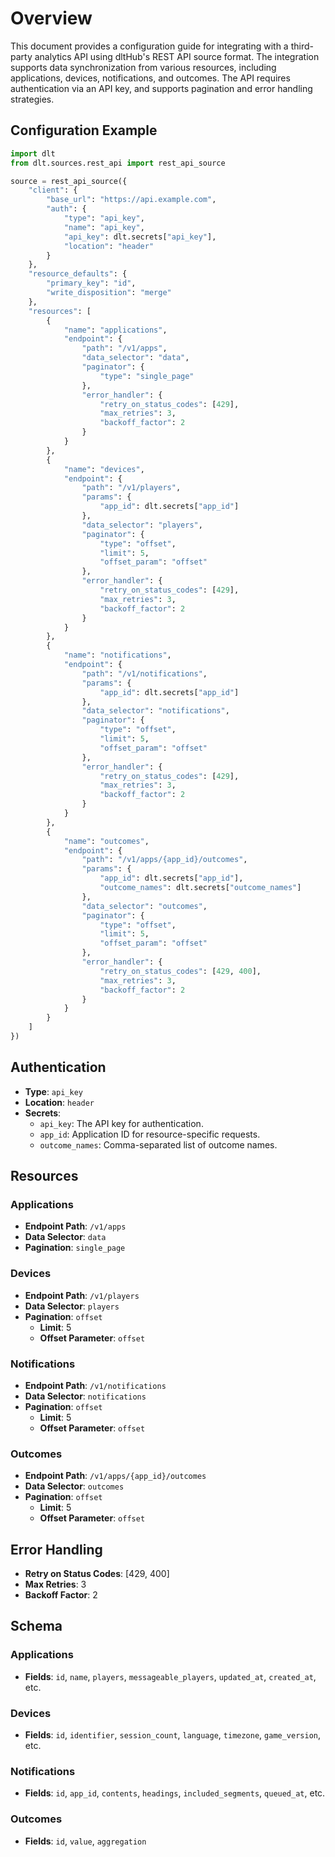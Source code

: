 # Overview

This document provides a configuration guide for integrating with a third-party analytics API using dltHub's REST API source format. The integration supports data synchronization from various resources, including applications, devices, notifications, and outcomes. The API requires authentication via an API key, and supports pagination and error handling strategies.

## Configuration Example

```python
import dlt
from dlt.sources.rest_api import rest_api_source

source = rest_api_source({
    "client": {
        "base_url": "https://api.example.com",
        "auth": {
            "type": "api_key",
            "name": "api_key",
            "api_key": dlt.secrets["api_key"],
            "location": "header"
        }
    },
    "resource_defaults": {
        "primary_key": "id",
        "write_disposition": "merge"
    },
    "resources": [
        {
            "name": "applications",
            "endpoint": {
                "path": "/v1/apps",
                "data_selector": "data",
                "paginator": {
                    "type": "single_page"
                },
                "error_handler": {
                    "retry_on_status_codes": [429],
                    "max_retries": 3,
                    "backoff_factor": 2
                }
            }
        },
        {
            "name": "devices",
            "endpoint": {
                "path": "/v1/players",
                "params": {
                    "app_id": dlt.secrets["app_id"]
                },
                "data_selector": "players",
                "paginator": {
                    "type": "offset",
                    "limit": 5,
                    "offset_param": "offset"
                },
                "error_handler": {
                    "retry_on_status_codes": [429],
                    "max_retries": 3,
                    "backoff_factor": 2
                }
            }
        },
        {
            "name": "notifications",
            "endpoint": {
                "path": "/v1/notifications",
                "params": {
                    "app_id": dlt.secrets["app_id"]
                },
                "data_selector": "notifications",
                "paginator": {
                    "type": "offset",
                    "limit": 5,
                    "offset_param": "offset"
                },
                "error_handler": {
                    "retry_on_status_codes": [429],
                    "max_retries": 3,
                    "backoff_factor": 2
                }
            }
        },
        {
            "name": "outcomes",
            "endpoint": {
                "path": "/v1/apps/{app_id}/outcomes",
                "params": {
                    "app_id": dlt.secrets["app_id"],
                    "outcome_names": dlt.secrets["outcome_names"]
                },
                "data_selector": "outcomes",
                "paginator": {
                    "type": "offset",
                    "limit": 5,
                    "offset_param": "offset"
                },
                "error_handler": {
                    "retry_on_status_codes": [429, 400],
                    "max_retries": 3,
                    "backoff_factor": 2
                }
            }
        }
    ]
})
```

## Authentication

- **Type**: `api_key`
- **Location**: `header`
- **Secrets**: 
  - `api_key`: The API key for authentication.
  - `app_id`: Application ID for resource-specific requests.
  - `outcome_names`: Comma-separated list of outcome names.

## Resources

### Applications
- **Endpoint Path**: `/v1/apps`
- **Data Selector**: `data`
- **Pagination**: `single_page`

### Devices
- **Endpoint Path**: `/v1/players`
- **Data Selector**: `players`
- **Pagination**: `offset`
  - **Limit**: 5
  - **Offset Parameter**: `offset`

### Notifications
- **Endpoint Path**: `/v1/notifications`
- **Data Selector**: `notifications`
- **Pagination**: `offset`
  - **Limit**: 5
  - **Offset Parameter**: `offset`

### Outcomes
- **Endpoint Path**: `/v1/apps/{app_id}/outcomes`
- **Data Selector**: `outcomes`
- **Pagination**: `offset`
  - **Limit**: 5
  - **Offset Parameter**: `offset`

## Error Handling

- **Retry on Status Codes**: [429, 400]
- **Max Retries**: 3
- **Backoff Factor**: 2

## Schema

### Applications
- **Fields**: `id`, `name`, `players`, `messageable_players`, `updated_at`, `created_at`, etc.

### Devices
- **Fields**: `id`, `identifier`, `session_count`, `language`, `timezone`, `game_version`, etc.

### Notifications
- **Fields**: `id`, `app_id`, `contents`, `headings`, `included_segments`, `queued_at`, etc.

### Outcomes
- **Fields**: `id`, `value`, `aggregation`